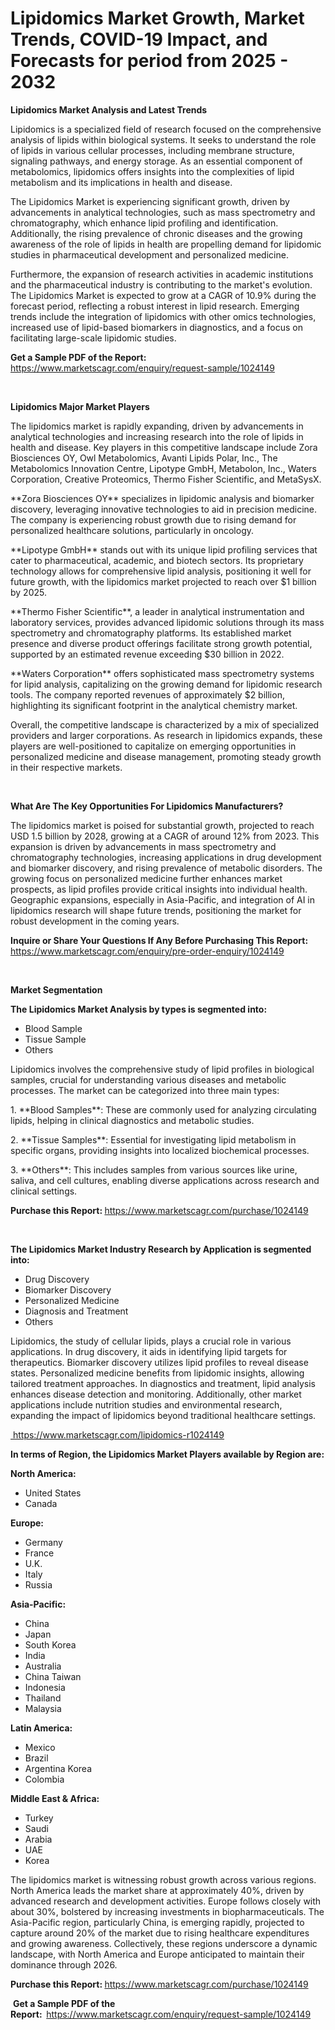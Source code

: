<p><h1>Lipidomics Market Growth, Market Trends, COVID-19 Impact, and Forecasts for period from 2025 - 2032</h1></p><p><strong>Lipidomics Market Analysis and Latest Trends</strong></p>
<p><p>Lipidomics is a specialized field of research focused on the comprehensive analysis of lipids within biological systems. It seeks to understand the role of lipids in various cellular processes, including membrane structure, signaling pathways, and energy storage. As an essential component of metabolomics, lipidomics offers insights into the complexities of lipid metabolism and its implications in health and disease.</p><p>The Lipidomics Market is experiencing significant growth, driven by advancements in analytical technologies, such as mass spectrometry and chromatography, which enhance lipid profiling and identification. Additionally, the rising prevalence of chronic diseases and the growing awareness of the role of lipids in health are propelling demand for lipidomic studies in pharmaceutical development and personalized medicine.</p><p>Furthermore, the expansion of research activities in academic institutions and the pharmaceutical industry is contributing to the market's evolution. The Lipidomics Market is expected to grow at a CAGR of 10.9% during the forecast period, reflecting a robust interest in lipid research. Emerging trends include the integration of lipidomics with other omics technologies, increased use of lipid-based biomarkers in diagnostics, and a focus on facilitating large-scale lipidomic studies.</p></p>
<p><strong>Get a Sample PDF of the Report:&nbsp;</strong> <a href="https://www.marketscagr.com/enquiry/request-sample/1024149?utm_campaign=2485&utm_medium=2&utm_source=Github&utm_content=ia&utm_term=17042025&utm_id=lipidomics">https://www.marketscagr.com/enquiry/request-sample/1024149</a></p>
<p>&nbsp;</p>
<p><strong>Lipidomics Major Market Players</strong></p>
<p><p>The lipidomics market is rapidly expanding, driven by advancements in analytical technologies and increasing research into the role of lipids in health and disease. Key players in this competitive landscape include Zora Biosciences OY, Owl Metabolomics, Avanti Lipids Polar, Inc., The Metabolomics Innovation Centre, Lipotype GmbH, Metabolon, Inc., Waters Corporation, Creative Proteomics, Thermo Fisher Scientific, and MetaSysX.</p><p>**Zora Biosciences OY** specializes in lipidomic analysis and biomarker discovery, leveraging innovative technologies to aid in precision medicine. The company is experiencing robust growth due to rising demand for personalized healthcare solutions, particularly in oncology.</p><p>**Lipotype GmbH** stands out with its unique lipid profiling services that cater to pharmaceutical, academic, and biotech sectors. Its proprietary technology allows for comprehensive lipid analysis, positioning it well for future growth, with the lipidomics market projected to reach over $1 billion by 2025.</p><p>**Thermo Fisher Scientific**, a leader in analytical instrumentation and laboratory services, provides advanced lipidomic solutions through its mass spectrometry and chromatography platforms. Its established market presence and diverse product offerings facilitate strong growth potential, supported by an estimated revenue exceeding $30 billion in 2022.</p><p>**Waters Corporation** offers sophisticated mass spectrometry systems for lipid analysis, capitalizing on the growing demand for lipidomic research tools. The company reported revenues of approximately $2 billion, highlighting its significant footprint in the analytical chemistry market.</p><p>Overall, the competitive landscape is characterized by a mix of specialized providers and larger corporations. As research in lipidomics expands, these players are well-positioned to capitalize on emerging opportunities in personalized medicine and disease management, promoting steady growth in their respective markets.</p></p>
<p>&nbsp;</p>
<p><strong>What Are The Key Opportunities For Lipidomics Manufacturers?</strong></p>
<p><p>The lipidomics market is poised for substantial growth, projected to reach USD 1.5 billion by 2028, growing at a CAGR of around 12% from 2023. This expansion is driven by advancements in mass spectrometry and chromatography technologies, increasing applications in drug development and biomarker discovery, and rising prevalence of metabolic disorders. The growing focus on personalized medicine further enhances market prospects, as lipid profiles provide critical insights into individual health. Geographic expansions, especially in Asia-Pacific, and integration of AI in lipidomics research will shape future trends, positioning the market for robust development in the coming years.</p></p>
<p><strong>Inquire or Share Your Questions If Any Before Purchasing This Report:</strong> <a href="https://www.marketscagr.com/enquiry/pre-order-enquiry/1024149?utm_campaign=2485&utm_medium=2&utm_source=Github&utm_content=ia&utm_term=17042025&utm_id=lipidomics">https://www.marketscagr.com/enquiry/pre-order-enquiry/1024149</a></p>
<p>&nbsp;</p>
<p><strong>Market Segmentation</strong></p>
<p><strong>The Lipidomics Market Analysis by types is segmented into:</strong></p>
<p><ul><li>Blood Sample</li><li>Tissue Sample</li><li>Others</li></ul></p>
<p><p>Lipidomics involves the comprehensive study of lipid profiles in biological samples, crucial for understanding various diseases and metabolic processes. The market can be categorized into three main types: </p><p>1. **Blood Samples**: These are commonly used for analyzing circulating lipids, helping in clinical diagnostics and metabolic studies. </p><p>2. **Tissue Samples**: Essential for investigating lipid metabolism in specific organs, providing insights into localized biochemical processes. </p><p>3. **Others**: This includes samples from various sources like urine, saliva, and cell cultures, enabling diverse applications across research and clinical settings.</p></p>
<p><strong>Purchase this Report:&nbsp;</strong><a href="https://www.marketscagr.com/purchase/1024149?utm_campaign=2485&utm_medium=2&utm_source=Github&utm_content=ia&utm_term=17042025&utm_id=lipidomics">https://www.marketscagr.com/purchase/1024149</a></p>
<p>&nbsp;</p>
<p><strong>The Lipidomics Market Industry Research by Application is segmented into:</strong></p>
<p><ul><li>Drug Discovery</li><li>Biomarker Discovery</li><li>Personalized Medicine</li><li>Diagnosis and Treatment</li><li>Others</li></ul></p>
<p><p>Lipidomics, the study of cellular lipids, plays a crucial role in various applications. In drug discovery, it aids in identifying lipid targets for therapeutics. Biomarker discovery utilizes lipid profiles to reveal disease states. Personalized medicine benefits from lipidomic insights, allowing tailored treatment approaches. In diagnostics and treatment, lipid analysis enhances disease detection and monitoring. Additionally, other market applications include nutrition studies and environmental research, expanding the impact of lipidomics beyond traditional healthcare settings.</p></p>
<p><a href="https://www.marketscagr.com/lipidomics-r1024149?utm_campaign=2485&utm_medium=2&utm_source=Github&utm_content=ia&utm_term=17042025&utm_id=lipidomics">&nbsp;https://www.marketscagr.com/lipidomics-r1024149</a></p>
<p><strong>In terms of Region, the Lipidomics Market Players available by Region are:</strong></p>
<p>
    <p> <strong> North America: </strong>
        <ul>
            <li>United States</li>
            <li>Canada</li>
        </ul>
        </p> 
    <p> <strong> Europe: </strong>
        <ul>
            <li>Germany</li>
            <li>France</li>
            <li>U.K.</li>
            <li>Italy</li>
            <li>Russia</li>
        </ul>
        </p> 
    <p> <strong> Asia-Pacific: </strong>
        <ul>
            <li>China</li>
            <li>Japan</li>
            <li>South Korea</li>
            <li>India</li>
            <li>Australia</li>
            <li>China Taiwan</li>
            <li>Indonesia</li>
            <li>Thailand</li>
            <li>Malaysia</li>
        </ul>
        </p> 
    <p> <strong> Latin America: </strong>
        <ul>
            <li>Mexico</li>
            <li>Brazil</li>
            <li>Argentina Korea</li>
            <li>Colombia</li>
        </ul>
        </p> 
    <p> <strong> Middle East & Africa: </strong>
        <ul>
            <li>Turkey</li>
            <li>Saudi</li>
            <li>Arabia</li>
            <li>UAE</li>
            <li>Korea</li>
        </ul>
    </p>
    </p>
<p><p>The lipidomics market is witnessing robust growth across various regions. North America leads the market share at approximately 40%, driven by advanced research and development activities. Europe follows closely with about 30%, bolstered by increasing investments in biopharmaceuticals. The Asia-Pacific region, particularly China, is emerging rapidly, projected to capture around 20% of the market due to rising healthcare expenditures and growing awareness. Collectively, these regions underscore a dynamic landscape, with North America and Europe anticipated to maintain their dominance through 2026.</p></p>
<p><strong>Purchase this Report: </strong><a href="https://www.marketscagr.com/purchase/1024149?utm_campaign=2485&utm_medium=2&utm_source=Github&utm_content=ia&utm_term=17042025&utm_id=lipidomics">https://www.marketscagr.com/purchase/1024149</a></p>
<p>&nbsp;<strong>Get a Sample PDF of the Report:&nbsp;&nbsp;</strong><a href="https://www.marketscagr.com/enquiry/request-sample/1024149?utm_campaign=2485&utm_medium=2&utm_source=Github&utm_content=ia&utm_term=17042025&utm_id=lipidomics">https://www.marketscagr.com/enquiry/request-sample/1024149</a></p>
<p><strong></strong></p>
<p><p></p><p></p><p></p></p>